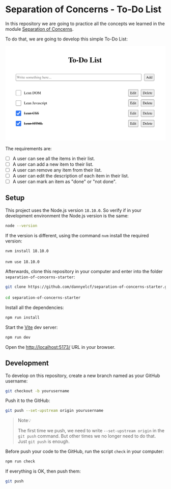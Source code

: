 # Separation of Concerns - To-Do List

In this repository we are going to practice all the concepts we learned in the
module
[Separation of Concerns](https://github.com/HackYourFutureBelgium/separation-of-concerns).

To do that, we are going to develop this simple To-Do List:

![To-Do List](todo-list.png 'To-Do List')

The requirements are:

- [ ] A user can see all the items in their list.
- [ ] A user can add a new item to their list.
- [ ] A user can remove any item from their list.
- [ ] A user can edit the description of each item in their list.
- [ ] A user can mark an item as "done" or "not done".

## Setup

This project uses the Node.js version `18.10.0`. So verify if in your
development environment the Node.js version is the same:

```sh
node --version
```

If the version is different, using the command `nvm` install the required
version:

```sh
nvm install 18.10.0

nvm use 18.10.0
```

Afterwards, clone this repository in your computer and enter into the folder
`separation-of-concerns-starter`:

```sh
git clone https://github.com/dannyelcf/separation-of-concerns-starter.git

cd separation-of-concerns-starter
```

Install all the dependencies:

```sh
npm run install
```

Start the [Vite](https://vitejs.dev/guide/) dev server:

```sh
npm run dev
```

Open the <http://localhost:5173/> URL in your browser.

## Development

To develop on this repository, create a new branch named as your GitHub
username:

```sh
git checkout -b yourusername
```

Push it to the GitHub:

```sh
git push --set-upstream origin yourusername
```

> Note💡
>
> The first time we push, we need to write `--set-upstream origin` in the
> `git push` command. But other times we no longer need to do that. Just
> `git push` is enough.

Before push your code to the GitHub, run the script `check` in your computer:

```sh
npm run check
```

If everything is OK, then push them:

```sh
git push
```
